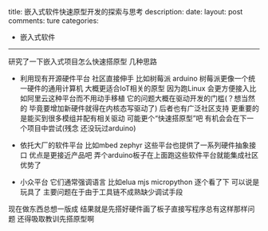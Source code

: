 title: 嵌入式软件快速原型开发的探索与思考
description: 
date: 
layout: post
comments: ture
categories:
- 嵌入式软件
---

研究了一下嵌入式项目怎么快速搭原型 几种思路
* 利用现有开源硬件平台 社区直接伸手 比如树莓派 arduino
树莓派更像一个统一硬件的通用计算机 大概更适合IoT相关的原型 因为跑Linux 会更方便接入比如阿里云这种平台而不用动手移植 它的问题大概在驱动开发的门槛(？想当然的 毕竟要增加新硬件就得在内核态写驱动了)
后者也有广泛社区支持 更重要的是能买到很多模组并配有相关驱动 可能更个“快速搭原型”吧 有机会会在下一个项目中尝试(残念 还没玩过arduino)

* 依托大厂的软件平台 比如mbed zephyr
这些平台也提供了一系列硬件抽象接口 优点是更接近产品吧 弄个arduino板子在上面跑这些软件平台就能集成社区优势了

* 小众平台 它们通常强调语言 比如elua mjs micropython
逐个看了下 可以说是玩具了 主要问题在于由于工具链不成熟缺少调试手段

现在做东西总想一版成 结果就是先搭好硬件画了板子直接写程序总有这样那样问题 还得吸取教训先搭原型啊
